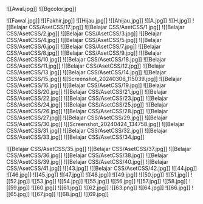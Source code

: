 ![[Awal.jpg]]
![[Bgcolor.jpg]]


![[Fawal.jpg]]
![[Fakhir.jpg]]
![[Hijau.jpg]]
![[Ahijau.jpg]]
![[A.jpg]]
![[H.jpg]]
![[Belajar CSS/AsetCSS/17.jpg]]
![[Belajar CSS/AsetCSS/1.jpg]]
![[Belajar CSS/AsetCSS/2.jpg]]
![[Belajar CSS/AsetCSS/3.jpg]]
![[Belajar CSS/AsetCSS/4.jpg]]
![[Belajar CSS/AsetCSS/5.jpg]]
![[Belajar CSS/AsetCSS/6.jpg]]
![[Belajar CSS/AsetCSS/7.jpg]]
![[Belajar CSS/AsetCSS/8.jpg]]
![[Belajar CSS/AsetCSS/9.jpg]]
![[Belajar CSS/AsetCSS/10.jpg]]
![[Belajar CSS/AsetCSS/18.jpg]]
![[Belajar CSS/AsetCSS/11.jpg]]
![[Belajar CSS/AsetCSS/12.jpg]]
![[Belajar CSS/AsetCSS/13.jpg]]
![[Belajar CSS/AsetCSS/14.jpg]]
![[Belajar CSS/AsetCSS/15.jpg]]
![[Screenshot_20240306_115039.jpg]]
![[Belajar CSS/AsetCSS/16.jpg]]
![[Belajar CSS/AsetCSS/19.jpg]]
![[Belajar CSS/AsetCSS/20.jpg]]
![[Belajar CSS/AsetCSS/21.jpg]]
![[Belajar CSS/AsetCSS/22.jpg]]
![[Belajar CSS/AsetCSS/23.jpg]]
![[Belajar CSS/AsetCSS/24.jpg]]
![[Belajar CSS/AsetCSS/25.jpg]]
![[Belajar CSS/AsetCSS/26.jpg]]
![[Belajar CSS/AsetCSS/28.jpg]]
![[Belajar CSS/AsetCSS/27.jpg]]
![[Belajar CSS/AsetCSS/29.jpg]]
![[Belajar CSS/AsetCSS/30.jpg]]
![[Screenshot_20240424_134758.jpg]]
![[Belajar CSS/AsetCSS/31.jpg]]
![[Belajar CSS/AsetCSS/32.jpg]]
![[Belajar CSS/AsetCSS/33.jpg]]
![[Belajar CSS/AsetCSS/34.jpg]]

![[Belajar CSS/AsetCSS/35.jpg]]
![[Belajar CSS/AsetCSS/37.jpg]]
![[Belajar CSS/AsetCSS/36.jpg]]
![[Belajar CSS/AsetCSS/38.jpg]]
![[Belajar CSS/AsetCSS/39.jpg]]
![[Belajar CSS/AsetCSS/40.jpg]]
![[Belajar CSS/AsetCSS/41.jpg]]
![[43.jpg]]
![[Belajar CSS/AsetCSS/42.jpg]]
![[44.jpg]]
![[46.jpg]]
![[45.jpg]]
![[47.jpg]]
![[48.jpg]]
![[49.jpg]]
![[50.jpg]]
![[51.jpg]]
![[52.jpg]]
![[53.jpg]]
![[54.jpg]]
![[55.jpg]]
![[56.jpg]]
![[57.jpg]]
![[58.jpg]]
![[59.jpg]]
![[60.jpg]]
![[61.jpg]]
![[62.jpg]]
![[63.png]]
![[64.jpg]]
![[66.jpg]]
![[65.jpg]]
![[67.jpg]]
![[68.jpg]]
![[69.jpg]]